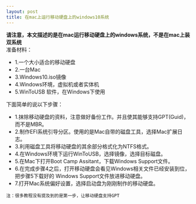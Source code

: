 ```yaml
---
layout: post
title: 在mac上运行移动硬盘上的windows10系统
---
```

**请注意，本文描述的是在mac运行移动硬盘上的windows系统，不是在mac上装双系统**  
准备材料：
- 1.一个大小适合的移动硬盘
- 2.一台Mac
- 3.Windows10.iso镜像
- 4.Windows环境，虚拟机或者实体机
- 5.WinToUSB 软件，在Windows下使用

下面简单的说以下步骤：
- 1.抹除移动硬盘的资料，注意做好备份工作。并且使其能够支持GPT(Guid)，而不是MBR。
- 2.制作EFI系统引导分区。使用的是Mac自带的磁盘工具，选择Mac扩展日志。
- 3.利用磁盘工具将移动硬盘的其余部分格式化为NTFS格式。
- 4.在Windows环境下运行WinToUSB，选择镜像，选择目标磁盘。
- 5.在Mac下打开Boot Camp Assitant，下载Windows Support文件。
- 6.在完成步骤4之后，打开移动硬盘会看见Windows相关文件已经安装到位，把步骤5下载好的
    Windows Support文件放进移动硬盘。
- 7.打开Mac系统偏好设置，选择启动盘为刚刚制作的移动硬盘。

`注：很多教程没有提及到的是第一步，让移动硬盘支持GPT`
